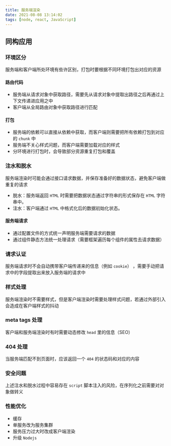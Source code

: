 ```yaml
---
title: 服务端渲染
date: 2021-08-08 13:14:02
tags: [node, react, JavaScript]
---
```


## 同构应用

### 环境区分

服务端和客户端所处环境有些许区别，打包时要根据不同环境打包出对应的资源

#### 路由代码

- 服务端从请求对象中获取路径，需要先从请求对象中提取出路径之后再通过上下文传递进应用之中
- 客户端从全局路由对象中获取路径进行匹配

#### 打包

- 服务端的依赖可以直接从依赖中获取，而客户端则需要把所有依赖打包到对应的 `chunk` 中
- 服务端不关心样式问题，而客户端需要加载对应的样式
- 分环境进行打包时，会导致部分资源重复打包和覆盖

### 注水和脱水

服务端渲染时可能会通过接口请求数据，并保存准备好的数据状态，避免客户端做重复的请求

- 脱水：服务端返回 `HTML` 时需要把数据状态通过字符串的形式保存在 `HTML` 字符串中。
- 注水：客户端通过 `HTML` 中格式化后的数据初始化状态。

#### 服务端请求

- 通过配置文件的方式统一声明服务端需要请求的数据
- 通过组件静态方法统一处理请求（需要框架遍历每个组件的属性去请求数据）

### 请求认证

服务端请求时不会自动携带客户端传递来的信息（例如 `cookie`） ，需要手动把请求中的字段提取出来放入服务端的请求中

### 样式处理

服务端渲染时不需要样式，但是客户端渲染时需要处理样式问题，若通过外部引入会造成在客户端样式的抖动

### meta tags 处理

客户端和服务端渲染时有时需要动态修改 `head` 里的信息（SEO）

### 404 处理

当服务端匹配不到页面时，应该返回一个 `404` 的状态码和对应的内容

### 安全问题

上述注水和脱水过程中容易存在 `script` 脚本注入的风险，在序列化之前需要对对象做转义

### 性能优化

- 缓存
- 单服务改为服务集群
- 服务压力过大时改成客户端渲染
- 升级 `Nodejs`
